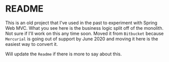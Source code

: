 # README

This is an old project that I've used in the past to experiment with Spring Web MVC. What you see here is the business logic split off of the monolith. Not sure if I'll work on this any time soon. Moved it from `Bitbucket` because `Mercurial` is going out of support by June 2020 and moving it here is the easiest way to convert it.

Will update the `Readme` if there is more to say about this.
